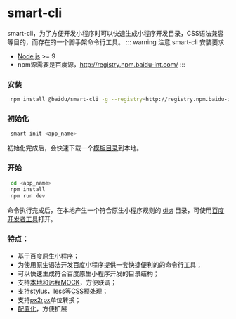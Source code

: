 # smart-cli

smart-cli，为了方便开发小程序时可以快速生成小程序开发目录，CSS语法兼容等目的，而存在的一个脚手架命令行工具。
::: warning 注意
smart-cli 安装要求
- [Node.js](https://nodejs.org/en/) >= 9
- npm源需要是百度源，http://registry.npm.baidu-int.com/
:::
### 安装
```sh
 npm install @baidu/smart-cli -g --registry=http://registry.npm.baidu-int.com
```
### 初始化
```sh
 smart init <app_name>
```
初始化完成后，会快速下载一个[模板目录](./guide/menu)到本地。
### 开始
```sh
 cd <app_name>
 npm install
 npm run dev
```
命令执行完成后，在本地产生一个符合原生小程序规则的 [dist](https://smartprogram.baidu.com/docs/develop/framework/app_service/) 目录，可使用[百度开发者工具](https://smartprogram.baidu.com/docs/introduction/tool/)打开。
### 特点：
- 基于[百度原生小程序](https://smartprogram.baidu.com/docs/develop/tutorial/demo/)；
- 为使用原生语法开发百度小程序提供一套快捷便利的的命令行工具；
- 可以快速生成符合百度原生小程序开发的目录结构；
- 支持[本地和远程MOCK](./menu/mock)，方便联调；
- 支持stylus，less等[CSS预处理](./menu/style)；
- 支持[px2rpx](./menu/style)单位转换；
- [配置化](./menu/config)，方便扩展
